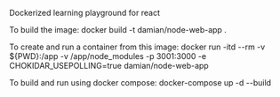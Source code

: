 Dockerized learning playground for react

To build the image:
docker build -t damian/node-web-app .

To create and run a container from this image:
docker run -itd --rm -v ${PWD}:/app -v /app/node_modules -p 3001:3000 -e CHOKIDAR_USEPOLLING=true damian/node-web-app

To build and run using docker compose:
docker-compose up -d --build